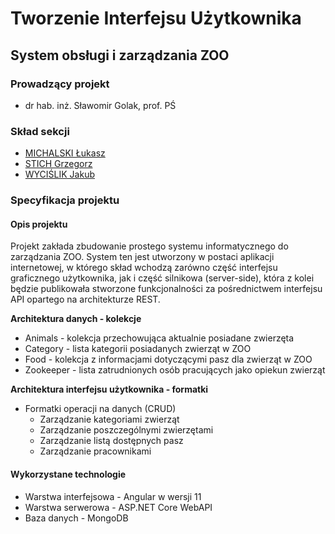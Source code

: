 # Tworzenie Interfejsu Użytkownika

## System obsługi i zarządzania ZOO

### Prowadzący projekt

* dr hab. inż. Sławomir Golak, prof. PŚ

### Skład sekcji

* [MICHALSKI Łukasz](https://github.com/LukaszMichalsky)
* [STICH Grzegorz](https://github.com/grzesti868)
* [WYCIŚLIK Jakub](https://github.com/jakuwyc150)

### Specyfikacja projektu

#### Opis projektu

Projekt zakłada zbudowanie prostego systemu informatycznego do zarządzania ZOO. System ten jest utworzony w postaci aplikacji internetowej, w którego skład wchodzą zarówno część interfejsu graficznego użytkownika, jak i część silnikowa (server-side), która z kolei będzie publikowała stworzone funkcjonalności za pośrednictwem interfejsu API opartego na architekturze REST.

**Architektura danych - kolekcje**

* Animals - kolekcja przechowująca aktualnie posiadane zwierzęta
* Category - lista kategorii posiadanych zwierząt w ZOO
* Food - kolekcja z informacjami dotyczącymi pasz dla zwierząt w ZOO
* Zookeeper - lista zatrudnionych osób pracujących jako opiekun zwierząt

**Architektura interfejsu użytkownika - formatki**

* Formatki operacji na danych (CRUD)
  * Zarządzanie kategoriami zwierząt
  * Zarządzanie poszczególnymi zwierzętami
  * Zarządzanie listą dostępnych pasz
  * Zarządzanie pracownikami

#### Wykorzystane technologie

* Warstwa interfejsowa - Angular w wersji 11
* Warstwa serwerowa - ASP.NET Core WebAPI
* Baza danych - MongoDB